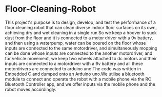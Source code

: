 # Floor-Cleaning-Robot
This project's purpose is to design, develop, and test the performance of a floor cleaning robot that can clean diverse indoor floor surfaces on its own, achieving dry and wet cleaning in a single run.So we keep a hoover to suck dust from the floor and it is connected to a motor driver with a 9v battery, and then using a waterpump, water can be poured on the floor whose inputs are connected to the same motordriver, and simultaneously mopping can be done whose inputs are connected to the another motordriver, and for vehicle movement, we keep two wheels attached to dc motors and their inputs are connected to a motordriver with a 9v battery and all these motordrivers are connected to arduino uno.The code was written in Embedded C and dumped onto an Arduino uno.We utilise a bluetooth module to connect and operate the robot with a mobile phone via the RC Bluetooth Controller app, and we offer inputs via the mobile phone and the robot moves accordingly.
